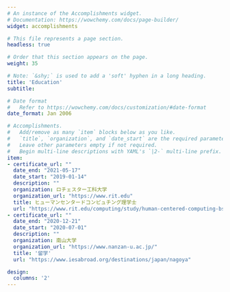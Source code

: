 ```yaml
---
# An instance of the Accomplishments widget.
# Documentation: https://wowchemy.com/docs/page-builder/
widget: accomplishments

# This file represents a page section.
headless: true

# Order that this section appears on the page.
weight: 35

# Note: `&shy;` is used to add a 'soft' hyphen in a long heading.
title: 'Education'
subtitle:

# Date format
#   Refer to https://wowchemy.com/docs/customization/#date-format
date_format: Jan 2006

# Accomplishments.
#   Add/remove as many `item` blocks below as you like.
#   `title`, `organization`, and `date_start` are the required parameters.
#   Leave other parameters empty if not required.
#   Begin multi-line descriptions with YAML's `|2-` multi-line prefix.
item:
- certificate_url: ""
  date_end: "2021-05-17"
  date_start: "2019-01-14"
  description: ""
  organization: ロチェスター工科大学
  organization_url: "https://www.rit.edu"
  title: ヒューマンセンタードコンピュチング理学士
  url: "https://www.rit.edu/computing/study/human-centered-computing-bs"
- certificate_url: ""
  date_end: "2020-12-21"
  date_start: "2020-07-01"
  description: ""
  organization: 南山大学
  organization_url: "https://www.nanzan-u.ac.jp/"
  title: '留学'
  url: "https://www.iesabroad.org/destinations/japan/nagoya"

design:
  columns: '2' 
---
```

